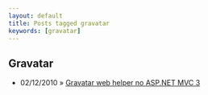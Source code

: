 ```yaml
---
layout: default
title: Posts tagged gravatar
keywords: [gravatar]
---
```

<h2 class="category">Gravatar</h2>
<ul class="posts">
<li>
<p>
<span class="date">02/12/2010</span> &raquo; 
<a href="/blog/gravatar-web-helper-no-asp-net-mvc-3">Gravatar web helper no ASP.NET MVC 3</a>
</p>
</li> 
</ul>

